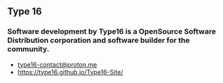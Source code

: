 ## Type 16
### Software development by Type16 is a OpenSource Software Distribution corporation and software builder for the community.

<ul>
  <li>
    <a href="type16-contact@proton.me">type16-contact@proton.me</a>
  </li>
  <li>
    <a href="https://type16.github.io/Type16-Site/">https://type16.github.io/Type16-Site/</a>
  </li>
</ul>

<!--

**Here are some ideas to get you started:**

🙋‍♀️ A short introduction - what is your organization all about?
🌈 Contribution guidelines - how can the community get involved?
👩‍💻 Useful resources - where can the community find your docs? Is there anything else the community should know?
🍿 Fun facts - what does your team eat for breakfast?
🧙 Remember, you can do mighty things with the power of [Markdown](https://docs.github.com/github/writing-on-github/getting-started-with-writing-and-formatting-on-github/basic-writing-and-formatting-syntax)
-->

